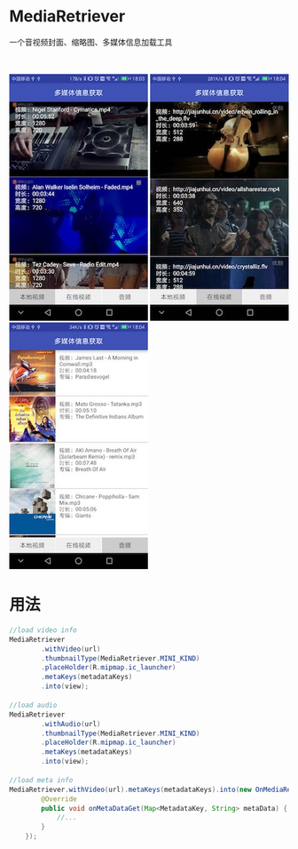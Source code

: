 # MediaRetriever
一个音视频封面、缩略图、多媒体信息加载工具

<br><br>
![image](https://github.com/jiajunhui/MediaRetriever/raw/master/screenshot/screenshot01.jpg)
![image](https://github.com/jiajunhui/MediaRetriever/raw/master/screenshot/screenshot02.jpg)
![image](https://github.com/jiajunhui/MediaRetriever/raw/master/screenshot/screenshot03.jpg)

# 用法

```java
//load video info
MediaRetriever
        .withVideo(url)
        .thumbnailType(MediaRetriever.MINI_KIND)
        .placeHolder(R.mipmap.ic_launcher)
        .metaKeys(metadataKeys)
        .into(view);

//load audio
MediaRetriever
        .withAudio(url)
        .thumbnailType(MediaRetriever.MINI_KIND)
        .placeHolder(R.mipmap.ic_launcher)
        .metaKeys(metadataKeys)
        .into(view);

//load meta info
MediaRetriever.withVideo(url).metaKeys(metadataKeys).into(new OnMediaRetrieverLoadCallback() {
        @Override
        public void onMetaDataGet(Map<MetadataKey, String> metaData) {
            //...
        }
    });
```